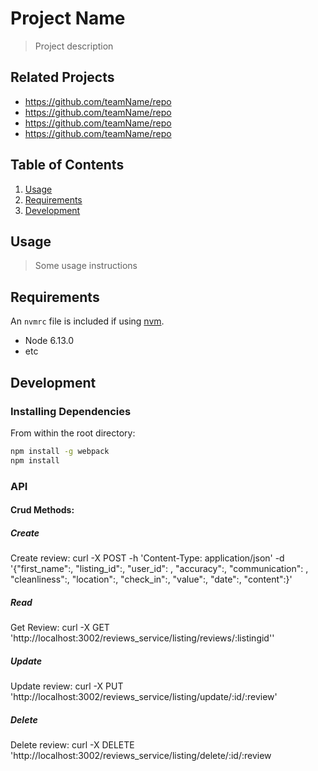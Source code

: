 # Project Name

> Project description

## Related Projects

  - https://github.com/teamName/repo
  - https://github.com/teamName/repo
  - https://github.com/teamName/repo
  - https://github.com/teamName/repo

## Table of Contents

1. [Usage](#Usage)
1. [Requirements](#requirements)
1. [Development](#development)

## Usage

> Some usage instructions

## Requirements

An `nvmrc` file is included if using [nvm](https://github.com/creationix/nvm).

- Node 6.13.0
- etc

## Development

### Installing Dependencies

From within the root directory:

```sh
npm install -g webpack
npm install
```

### API

#### Crud Methods: 

##### Create
  Create review: curl -X POST -h 'Content-Type: application/json' -d '{"first_name":, "listing_id":, "user_id": , "accuracy":, "communication": , "cleanliness":, "location":, "check_in":, "value":, "date":, "content":}'
  
##### Read 
  Get Review:
    curl -X GET 'http://localhost:3002/reviews_service/listing/reviews/:listingid''

##### Update
  Update review:
    curl -X PUT 'http://localhost:3002/reviews_service/listing/update/:id/:review'

##### Delete
  Delete review:
    curl -X DELETE 'http://localhost:3002/reviews_service/listing/delete/:id/:review
